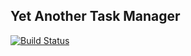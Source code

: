 ## Yet Another Task Manager
[![Build Status](https://travis-ci.org/syurchenkov/YetAnotherTaskManager.svg?branch=master)](https://travis-ci.org/syurchenkov/YetAnotherTaskManager)